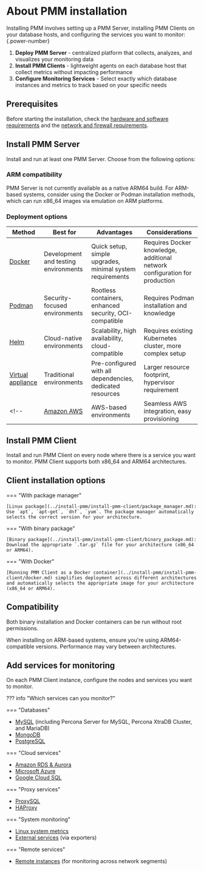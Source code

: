 # About PMM installation

Installing PMM involves setting up a PMM Server, installing PMM Clients on your database hosts, and configuring the services you want to monitor:
{.power-number}

1. **Deploy PMM Server** - centralized platform that collects, analyzes, and visualizes your monitoring data
2. **Install PMM Clients** - lightweight agents on each database host that collect metrics without impacting performance
3. **Configure Monitoring Services** - Select exactly which database instances and metrics to track based on your specific needs


## Prerequisites

Before starting the installation, check the [hardware and software requirements](../install-pmm/plan-pmm-installation/hardware_and_system.md) and the [network and firewall requirements](../install-pmm/plan-pmm-installation/network_and_firewall.md).

## Install PMM Server

Install and run at least one PMM Server. Choose from the following options:

### ARM compatibility

PMM Server is not currently available as a native ARM64 build. For ARM-based systems, consider using the Docker or Podman installation methods, which can run x86_64 images via emulation on ARM platforms.

### Deployment options

| Method | Best for | Advantages | Considerations |
|--------|----------|------------|----------------|
| [Docker](../install-pmm/install-pmm-server/deployment-options/docker/index.md) | Development and testing environments | Quick setup, simple upgrades, minimal system requirements | Requires Docker knowledge, additional network configuration for production |
| [Podman](../install-pmm/install-pmm-server/deployment-options/podman/index.md)| Security-focused environments | Rootless containers, enhanced security, OCI-compatible | Requires Podman installation and knowledge |
| [Helm](../install-pmm/install-pmm-server/deployment-options/helm/index.md) | Cloud-native environments | Scalability, high availability, cloud-compatible | Requires existing Kubernetes cluster, more complex setup |
| [Virtual appliance](../install-pmm/install-pmm-server/deployment-options/virtual/index.md) | Traditional environments | Pre-configured with all dependencies, dedicated resources | Larger resource footprint, hypervisor requirement |
<!--| [Amazon AWS](../install-pmm/install-pmm-server/deployment-options/aws/aws.md) | AWS-based environments | Seamless AWS integration, easy provisioning | Monthly subscription costs, AWS infrastructure costs |-->

## Install PMM Client

Install and run PMM Client on every node where there is a service you want to monitor. PMM Client supports both x86_64 and ARM64 architectures.

## Client installation options


=== "With package manager"

    [Linux package](../install-pmm/install-pmm-client/package_manager.md): Use `apt`, `apt-get`, `dnf`, `yum`. The package manager automatically selects the correct version for your architecture.

=== "With binary package"

    [Binary package](../install-pmm/install-pmm-client/binary_package.md): Download the appropriate `.tar.gz` file for your architecture (x86_64 or ARM64).

=== "With Docker"

    [Running PMM Client as a Docker container](../install-pmm/install-pmm-client/docker.md) simplifies deployment across different architectures and automatically selects the appropriate image for your architecture (x86_64 or ARM64).

## Compatibility 

Both binary installation and Docker containers can be run without root permissions. 

When installing on ARM-based systems, ensure you're using ARM64-compatible versions. Performance may vary between architectures.

## Add services for monitoring

On each PMM Client instance, configure the nodes and services you want to monitor. 

??? info "Which services can you monitor?"

=== "Databases"
- [MySQL](../install-pmm/install-pmm-client/connect-database/mysql.md) (including Percona Server for MySQL, Percona XtraDB Cluster, and MariaDB)
- [MongoDB](../install-pmm/install-pmm-client/connect-database/mongodb.md)
- [PostgreSQL](../install-pmm/install-pmm-client/connect-database/postgresql.md)

=== "Cloud services"
- [Amazon RDS & Aurora](../install-pmm/install-pmm-client/connect-database/aws.md)
- [Microsoft Azure](../install-pmm/install-pmm-client/connect-database/azure.md)
- [Google Cloud SQL](../install-pmm/install-pmm-client/connect-database/google.md)

=== "Proxy services"
- [ProxySQL](../install-pmm/install-pmm-client/connect-database/proxysql.md)
- [HAProxy](../install-pmm/install-pmm-client/connect-database/haproxy.md)

=== "System monitoring"
- [Linux system metrics](../install-pmm/install-pmm-client/connect-database/linux.md)
- [External services](../install-pmm/install-pmm-client/connect-database/external.md) (via exporters)

=== "Remote services"
- [Remote instances](../install-pmm/install-pmm-client/connect-database/remote.md) (for monitoring across network segments)
